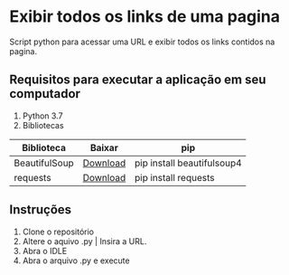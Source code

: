 # Exibir todos os links de uma pagina
Script python para acessar uma URL e exibir todos os links contidos na pagina.

## Requisitos para executar a aplicação em seu computador
1. Python 3.7
2. Bibliotecas

Biblioteca    | Baixar        | pip
------------- | ------------- | ---------
BeautifulSoup | [Download](https://pypi.org/project/beautifulsoup4/)                 | pip install beautifulsoup4
requests      | [Download](https://pypi.org/project/requests/)                 | pip install requests

## Instruções
1. Clone o repositório
2. Altere o aquivo .py | Insira a URL.
3. Abra o IDLE
4. Abra o arquivo .py e execute
